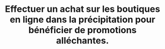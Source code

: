 ---
category: category-b2NrlcXR_BqRhZ9FigQAW
definitions:
- definition-aZMJpI4a7Ewl0RQ7UZg5H
goodPractices:
- good-practice-Man2ad3UvXNORDVodm96j
risks:
- Se retrouver sur un site non officiel et lui transmettre ses coordonnées bancaires
- dont il va en faire un usage frauduleux.
title: Effectuer un achat sur les boutiques en ligne dans la précipitation pour bénéficier
  de promotions alléchantes.
uuid: vulnerability--JLoK3KV2wg3D5iRvyeqr
visibleInCms: true
---